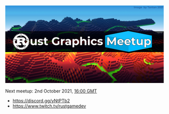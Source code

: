 ![meetup logo](MeetupLogo.png)

Next meetup: 2nd October 2021, [16:00 GMT](https://everytimezone.com/s/c603b7e6)
  - https://discord.gg/yNtPTb2
  - https://www.twitch.tv/rustgamedev
